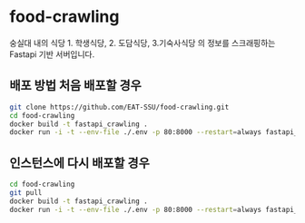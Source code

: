 # food-crawling
숭실대 내의 식당 1. 학생식당, 2. 도담식당, 3.기숙사식당 의 정보를 스크래핑하는 Fastapi 기반 서버입니다.
## 배포 방법 처음 배포할 경우
```bash
git clone https://github.com/EAT-SSU/food-crawling.git
cd food-crawling
docker build -t fastapi_crawling .
docker run -i -t --env-file ./.env -p 80:8000 --restart=always fastapi_crawling
```

## 인스턴스에 다시 배포할 경우
```bash
cd food-crawling
git pull
docker build -t fastapi_crawling .
docker run -i -t --env-file ./.env -p 80:8000 --restart=always fastapi_crawling
```
